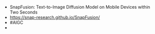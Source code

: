 - SnapFusion: Text-to-Image Diffusion Model on Mobile Devices within Two Seconds
- https://snap-research.github.io/SnapFusion/
- #AIGC
-